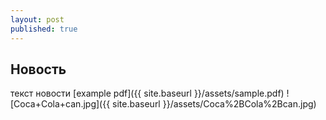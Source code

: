 ```yaml
---
layout: post
published: true
---
```


## Новость

текст новости
[example pdf]({{ site.baseurl }}/assets/sample.pdf)
![Coca+Cola+can.jpg]({{ site.baseurl }}/assets/Coca%2BCola%2Bcan.jpg)
